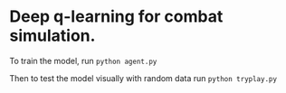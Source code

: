 # Deep q-learning for combat simulation.

To train the model, run `python agent.py`

Then to test the model visually with random data run `python tryplay.py`

